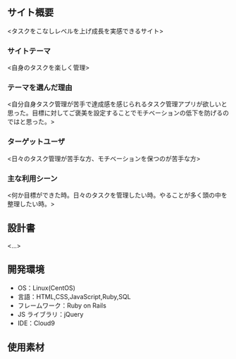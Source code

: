 ## サイト概要

<タスクをこなしレベルを上げ成長を実感できるサイト>

### サイトテーマ

<自身のタスクを楽しく管理>

### テーマを選んだ理由

<自分自身タスク管理が苦手で達成感を感じられるタスク管理アプリが欲しいと思った。目標に対してご褒美を設定することでモチベーションの低下を防げるのではと思った。>

### ターゲットユーザ

<日々のタスク管理が苦手な方、モチベーションを保つのが苦手な方>

### 主な利用シーン

<何か目標ができた時。日々のタスクを管理したい時。やることが多く頭の中を整理したい時。>

## 設計書

<...>

## 開発環境

- OS：Linux(CentOS)
- 言語：HTML,CSS,JavaScript,Ruby,SQL
- フレームワーク：Ruby on Rails
- JS ライブラリ：jQuery
- IDE：Cloud9

## 使用素材

